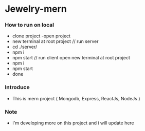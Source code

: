 # Jewelry-mern
### How to run on local
- clone project
-open project
- new terminal at root project
// run server
- cd ./server/
- npm i
- npm start
// run client
open new terminal at root project
- npm i
- npm start
- done


### Introduce
  - This is mern project ( Mongodb, Express, ReactJs, NodeJs )
### Note
  - I'm developing more on this project and i will update here
